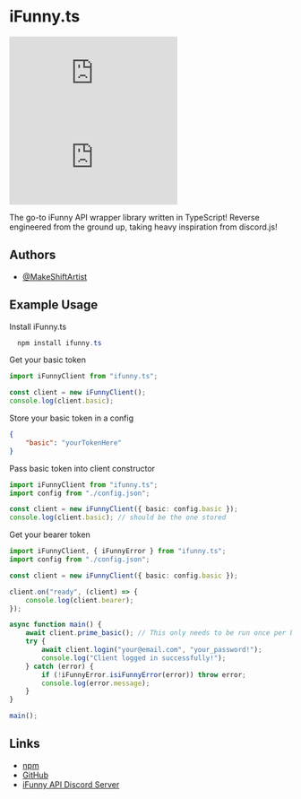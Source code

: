 # iFunny.ts

![License](https://img.shields.io/npm/l/ifunny.ts)
![npm](https://img.shields.io/npm/v/ifunny.ts)

The go-to iFunny API wrapper library written in TypeScript! Reverse engineered from the ground up, taking heavy inspiration from discord.js!

## Authors

-   [@MakeShiftArtist](https://www.github.com/MakeShiftArtist)

## Example Usage

Install iFunny.ts

```powershell
  npm install ifunny.ts
```

Get your basic token

```ts
import iFunnyClient from "ifunny.ts";

const client = new iFunnyClient();
console.log(client.basic);
```

Store your basic token in a config

```json
{
	"basic": "yourTokenHere"
}
```

Pass basic token into client constructor

```ts
import iFunnyClient from "ifunny.ts";
import config from "./config.json";

const client = new iFunnyClient({ basic: config.basic });
console.log(client.basic); // should be the one stored
```

Get your bearer token

```ts
import iFunnyClient, { iFunnyError } from "ifunny.ts";
import config from "./config.json";

const client = new iFunnyClient({ basic: config.basic });

client.on("ready", (client) => {
	console.log(client.bearer);
});

async function main() {
	await client.prime_basic(); // This only needs to be run once per basic token. Any time you create a new basic token, it needs to be primed. This will wait 15 seconds to prime it
	try {
		await client.login("your@email.com", "your_password!");
		console.log("Client logged in successfully!");
	} catch (error) {
		if (!iFunnyError.isiFunnyError(error)) throw error;
		console.log(error.message);
	}
}

main();
```

## Links

-   [npm](https://www.npmjs.com/package/ifunny.ts)
-   [GitHub](https://github.com/ifunny-co/iFunny.ts)
-   [iFunny API Discord Server](https://discord.gg/Wvkycj5xGW)

